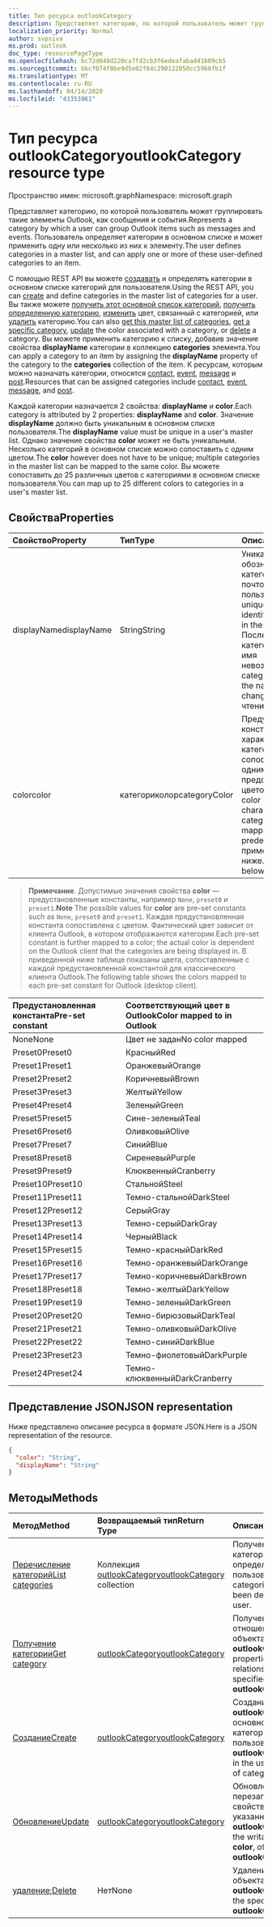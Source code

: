 ```yaml
---
title: Тип ресурса outlookCategory
description: Представляет категорию, по которой пользователь может группировать такие элементы Outlook, как сообщения и события. Пользователь определяет категории в основном списке и может применять один или несколько пользовательских
localization_priority: Normal
author: svpsiva
ms.prod: outlook
doc_type: resourcePageType
ms.openlocfilehash: bc72d049d220ca7fd2cb3f6edeafabad41b09cb5
ms.sourcegitcommit: bbcf074f0be9d5e02f84c290122850cc5968fb1f
ms.translationtype: MT
ms.contentlocale: ru-RU
ms.lasthandoff: 04/14/2020
ms.locfileid: "43353961"
---
```

# <a name="outlookcategory-resource-type"></a><span data-ttu-id="d2141-104">Тип ресурса outlookCategory</span><span class="sxs-lookup"><span data-stu-id="d2141-104">outlookCategory resource type</span></span>

<span data-ttu-id="d2141-105">Пространство имен: microsoft.graph</span><span class="sxs-lookup"><span data-stu-id="d2141-105">Namespace: microsoft.graph</span></span>


<span data-ttu-id="d2141-106">Представляет категорию, по которой пользователь может группировать такие элементы Outlook, как сообщения и события.</span><span class="sxs-lookup"><span data-stu-id="d2141-106">Represents a category by which a user can group Outlook items such as messages and events.</span></span> <span data-ttu-id="d2141-107">Пользователь определяет категории в основном списке и может применить одну или несколько из них к элементу.</span><span class="sxs-lookup"><span data-stu-id="d2141-107">The user defines categories in a master list, and can apply one or more of these user-defined categories to an item.</span></span> 

<span data-ttu-id="d2141-108">С помощью REST API вы можете [создавать](../api/outlookuser-post-mastercategories.md) и определять категории в основном списке категорий для пользователя.</span><span class="sxs-lookup"><span data-stu-id="d2141-108">Using the REST API, you can [create](../api/outlookuser-post-mastercategories.md) and define categories in the master list of categories for a user.</span></span> <span data-ttu-id="d2141-109">Вы также можете [получить этот основной список категорий](../api/outlookuser-list-mastercategories.md), [получить определенную категорию](../api/outlookcategory-get.md), [изменить](../api/outlookcategory-update.md) цвет, связанный с категорией, или [удалить](../api/outlookcategory-delete.md) категорию.</span><span class="sxs-lookup"><span data-stu-id="d2141-109">You can also [get this master list of categories](../api/outlookuser-list-mastercategories.md), [get a specific category](../api/outlookcategory-get.md), [update](../api/outlookcategory-update.md) the color associated with a category, or [delete](../api/outlookcategory-delete.md) a category.</span></span> <span data-ttu-id="d2141-110">Вы можете применить категорию к списку, добавив значение свойства **displayName** категории в коллекцию **categories** элемента.</span><span class="sxs-lookup"><span data-stu-id="d2141-110">You can apply a category to an item by assigning the **displayName** property of the category to the **categories** collection of the item.</span></span>
<span data-ttu-id="d2141-111">К ресурсам, которым можно назначать категории, относятся [contact](contact.md), [event](event.md), [message](message.md) и [post](post.md).</span><span class="sxs-lookup"><span data-stu-id="d2141-111">Resources that can be assigned categories include [contact](contact.md), [event](event.md), [message](message.md), and [post](post.md).</span></span>   

<span data-ttu-id="d2141-112">Каждой категории назначается 2 свойства: **displayName** и **color**.</span><span class="sxs-lookup"><span data-stu-id="d2141-112">Each category is attributed by 2 properties: **displayName** and **color**.</span></span> <span data-ttu-id="d2141-113">Значение **displayName** должно быть уникальным в основном списке пользователя.</span><span class="sxs-lookup"><span data-stu-id="d2141-113">The **displayName** value must be unique in a user's master list.</span></span> <span data-ttu-id="d2141-114">Однако значение свойства **color** может не быть уникальным. Несколько категорий в основном списке можно сопоставить с одним цветом.</span><span class="sxs-lookup"><span data-stu-id="d2141-114">The **color** however does not have to be unique; multiple categories in the master list can be mapped to the same color.</span></span> <span data-ttu-id="d2141-115">Вы можете сопоставить до 25 различных цветов с категориями в основном списке пользователя.</span><span class="sxs-lookup"><span data-stu-id="d2141-115">You can map up to 25 different colors to categories in a user's master list.</span></span>

## <a name="properties"></a><span data-ttu-id="d2141-116">Свойства</span><span class="sxs-lookup"><span data-stu-id="d2141-116">Properties</span></span>
| <span data-ttu-id="d2141-117">Свойство</span><span class="sxs-lookup"><span data-stu-id="d2141-117">Property</span></span>     | <span data-ttu-id="d2141-118">Тип</span><span class="sxs-lookup"><span data-stu-id="d2141-118">Type</span></span>   |<span data-ttu-id="d2141-119">Описание</span><span class="sxs-lookup"><span data-stu-id="d2141-119">Description</span></span>|
|:---------------|:--------|:----------|
|<span data-ttu-id="d2141-120">displayName</span><span class="sxs-lookup"><span data-stu-id="d2141-120">displayName</span></span>|<span data-ttu-id="d2141-121">String</span><span class="sxs-lookup"><span data-stu-id="d2141-121">String</span></span>|<span data-ttu-id="d2141-122">Уникальное имя, обозначающее категорию в почтовом ящике пользователя.</span><span class="sxs-lookup"><span data-stu-id="d2141-122">A unique name that identifies a category in the user's mailbox.</span></span> <span data-ttu-id="d2141-123">После создания категории изменить имя невозможно.</span><span class="sxs-lookup"><span data-stu-id="d2141-123">After a category is created, the name cannot be changed.</span></span> <span data-ttu-id="d2141-124">Только для чтения.</span><span class="sxs-lookup"><span data-stu-id="d2141-124">Read-only.</span></span>|
|<span data-ttu-id="d2141-125">color</span><span class="sxs-lookup"><span data-stu-id="d2141-125">color</span></span>|<span data-ttu-id="d2141-126">категориколор</span><span class="sxs-lookup"><span data-stu-id="d2141-126">categoryColor</span></span>|<span data-ttu-id="d2141-127">Предустановленная константа, которая характеризует категорию и сопоставлена с одним из 25 предопределенных цветов.</span><span class="sxs-lookup"><span data-stu-id="d2141-127">A pre-set color constant that characterizes a category, and that is mapped to one of 25 predefined colors.</span></span> <span data-ttu-id="d2141-128">См. примечание ниже.</span><span class="sxs-lookup"><span data-stu-id="d2141-128">See the note below.</span></span> |

> <span data-ttu-id="d2141-129">**Примечание**. Допустимые значения свойства **color** — предустановленные константы, например `None`, `preset0` и `preset1`.</span><span class="sxs-lookup"><span data-stu-id="d2141-129">**Note** The possible values for **color** are pre-set constants such as `None`, `preset0` and `preset1`.</span></span> <span data-ttu-id="d2141-130">Каждая предустановленная константа сопоставлена с цветом. Фактический цвет зависит от клиента Outlook, в котором отображаются категории.</span><span class="sxs-lookup"><span data-stu-id="d2141-130">Each pre-set constant is further mapped to a color; the actual color is dependent on the Outlook client that the categories are being displayed in.</span></span> <span data-ttu-id="d2141-131">В приведенной ниже таблице показаны цвета, сопоставленные с каждой предустановленной константой для классического клиента Outlook.</span><span class="sxs-lookup"><span data-stu-id="d2141-131">The following table shows the colors mapped to each pre-set constant for Outlook (desktop client).</span></span> 

| <span data-ttu-id="d2141-132">Предустановленная константа</span><span class="sxs-lookup"><span data-stu-id="d2141-132">Pre-set constant</span></span>  | <span data-ttu-id="d2141-133">Соответствующий цвет в Outlook</span><span class="sxs-lookup"><span data-stu-id="d2141-133">Color mapped to in Outlook</span></span> |
|:---------------|:--------|
| <span data-ttu-id="d2141-134">None</span><span class="sxs-lookup"><span data-stu-id="d2141-134">None</span></span> | <span data-ttu-id="d2141-135">Цвет не задан</span><span class="sxs-lookup"><span data-stu-id="d2141-135">No color mapped</span></span> |
| <span data-ttu-id="d2141-136">Preset0</span><span class="sxs-lookup"><span data-stu-id="d2141-136">Preset0</span></span> | <span data-ttu-id="d2141-137">Красный</span><span class="sxs-lookup"><span data-stu-id="d2141-137">Red</span></span> |
| <span data-ttu-id="d2141-138">Preset1</span><span class="sxs-lookup"><span data-stu-id="d2141-138">Preset1</span></span> | <span data-ttu-id="d2141-139">Оранжевый</span><span class="sxs-lookup"><span data-stu-id="d2141-139">Orange</span></span> |
| <span data-ttu-id="d2141-140">Preset2</span><span class="sxs-lookup"><span data-stu-id="d2141-140">Preset2</span></span> | <span data-ttu-id="d2141-141">Коричневый</span><span class="sxs-lookup"><span data-stu-id="d2141-141">Brown</span></span> |
| <span data-ttu-id="d2141-142">Preset3</span><span class="sxs-lookup"><span data-stu-id="d2141-142">Preset3</span></span> | <span data-ttu-id="d2141-143">Желтый</span><span class="sxs-lookup"><span data-stu-id="d2141-143">Yellow</span></span> |
| <span data-ttu-id="d2141-144">Preset4</span><span class="sxs-lookup"><span data-stu-id="d2141-144">Preset4</span></span> | <span data-ttu-id="d2141-145">Зеленый</span><span class="sxs-lookup"><span data-stu-id="d2141-145">Green</span></span> |
| <span data-ttu-id="d2141-146">Preset5</span><span class="sxs-lookup"><span data-stu-id="d2141-146">Preset5</span></span> | <span data-ttu-id="d2141-147">Сине-зеленый</span><span class="sxs-lookup"><span data-stu-id="d2141-147">Teal</span></span> |
| <span data-ttu-id="d2141-148">Preset6</span><span class="sxs-lookup"><span data-stu-id="d2141-148">Preset6</span></span> | <span data-ttu-id="d2141-149">Оливковый</span><span class="sxs-lookup"><span data-stu-id="d2141-149">Olive</span></span> |
| <span data-ttu-id="d2141-150">Preset7</span><span class="sxs-lookup"><span data-stu-id="d2141-150">Preset7</span></span> | <span data-ttu-id="d2141-151">Синий</span><span class="sxs-lookup"><span data-stu-id="d2141-151">Blue</span></span> |
| <span data-ttu-id="d2141-152">Preset8</span><span class="sxs-lookup"><span data-stu-id="d2141-152">Preset8</span></span> | <span data-ttu-id="d2141-153">Сиреневый</span><span class="sxs-lookup"><span data-stu-id="d2141-153">Purple</span></span> |
| <span data-ttu-id="d2141-154">Preset9</span><span class="sxs-lookup"><span data-stu-id="d2141-154">Preset9</span></span> | <span data-ttu-id="d2141-155">Клюквенный</span><span class="sxs-lookup"><span data-stu-id="d2141-155">Cranberry</span></span> |
| <span data-ttu-id="d2141-156">Preset10</span><span class="sxs-lookup"><span data-stu-id="d2141-156">Preset10</span></span> | <span data-ttu-id="d2141-157">Стальной</span><span class="sxs-lookup"><span data-stu-id="d2141-157">Steel</span></span> |
| <span data-ttu-id="d2141-158">Preset11</span><span class="sxs-lookup"><span data-stu-id="d2141-158">Preset11</span></span> | <span data-ttu-id="d2141-159">Темно-стальной</span><span class="sxs-lookup"><span data-stu-id="d2141-159">DarkSteel</span></span> |
| <span data-ttu-id="d2141-160">Preset12</span><span class="sxs-lookup"><span data-stu-id="d2141-160">Preset12</span></span> | <span data-ttu-id="d2141-161">Серый</span><span class="sxs-lookup"><span data-stu-id="d2141-161">Gray</span></span> |
| <span data-ttu-id="d2141-162">Preset13</span><span class="sxs-lookup"><span data-stu-id="d2141-162">Preset13</span></span> | <span data-ttu-id="d2141-163">Темно-серый</span><span class="sxs-lookup"><span data-stu-id="d2141-163">DarkGray</span></span> |
| <span data-ttu-id="d2141-164">Preset14</span><span class="sxs-lookup"><span data-stu-id="d2141-164">Preset14</span></span> | <span data-ttu-id="d2141-165">Черный</span><span class="sxs-lookup"><span data-stu-id="d2141-165">Black</span></span> |
| <span data-ttu-id="d2141-166">Preset15</span><span class="sxs-lookup"><span data-stu-id="d2141-166">Preset15</span></span> | <span data-ttu-id="d2141-167">Темно-красный</span><span class="sxs-lookup"><span data-stu-id="d2141-167">DarkRed</span></span> |
| <span data-ttu-id="d2141-168">Preset16</span><span class="sxs-lookup"><span data-stu-id="d2141-168">Preset16</span></span> | <span data-ttu-id="d2141-169">Темно-оранжевый</span><span class="sxs-lookup"><span data-stu-id="d2141-169">DarkOrange</span></span> |
| <span data-ttu-id="d2141-170">Preset17</span><span class="sxs-lookup"><span data-stu-id="d2141-170">Preset17</span></span> | <span data-ttu-id="d2141-171">Темно-коричневый</span><span class="sxs-lookup"><span data-stu-id="d2141-171">DarkBrown</span></span> |
| <span data-ttu-id="d2141-172">Preset18</span><span class="sxs-lookup"><span data-stu-id="d2141-172">Preset18</span></span> | <span data-ttu-id="d2141-173">Темно-желтый</span><span class="sxs-lookup"><span data-stu-id="d2141-173">DarkYellow</span></span> |
| <span data-ttu-id="d2141-174">Preset19</span><span class="sxs-lookup"><span data-stu-id="d2141-174">Preset19</span></span> | <span data-ttu-id="d2141-175">Темно-зеленый</span><span class="sxs-lookup"><span data-stu-id="d2141-175">DarkGreen</span></span> |
| <span data-ttu-id="d2141-176">Preset20</span><span class="sxs-lookup"><span data-stu-id="d2141-176">Preset20</span></span> | <span data-ttu-id="d2141-177">Темно-бирюзовый</span><span class="sxs-lookup"><span data-stu-id="d2141-177">DarkTeal</span></span> |
| <span data-ttu-id="d2141-178">Preset21</span><span class="sxs-lookup"><span data-stu-id="d2141-178">Preset21</span></span> | <span data-ttu-id="d2141-179">Темно-оливковый</span><span class="sxs-lookup"><span data-stu-id="d2141-179">DarkOlive</span></span> |
| <span data-ttu-id="d2141-180">Preset22</span><span class="sxs-lookup"><span data-stu-id="d2141-180">Preset22</span></span> | <span data-ttu-id="d2141-181">Темно-синий</span><span class="sxs-lookup"><span data-stu-id="d2141-181">DarkBlue</span></span> |
| <span data-ttu-id="d2141-182">Preset23</span><span class="sxs-lookup"><span data-stu-id="d2141-182">Preset23</span></span> | <span data-ttu-id="d2141-183">Темно-фиолетовый</span><span class="sxs-lookup"><span data-stu-id="d2141-183">DarkPurple</span></span> |
| <span data-ttu-id="d2141-184">Preset24</span><span class="sxs-lookup"><span data-stu-id="d2141-184">Preset24</span></span> | <span data-ttu-id="d2141-185">Темно-клюквенный</span><span class="sxs-lookup"><span data-stu-id="d2141-185">DarkCranberry</span></span> |

## <a name="json-representation"></a><span data-ttu-id="d2141-186">Представление JSON</span><span class="sxs-lookup"><span data-stu-id="d2141-186">JSON representation</span></span>
<span data-ttu-id="d2141-187">Ниже представлено описание ресурса в формате JSON.</span><span class="sxs-lookup"><span data-stu-id="d2141-187">Here is a JSON representation of the resource.</span></span>

<!-- {
  "blockType": "resource",
  "optionalProperties": [

  ],
  "baseType": "microsoft.graph.entity",
  "@odata.type": "microsoft.graph.outlookCategory"
}-->

```json
{
  "color": "String",
  "displayName": "String"
}

```

## <a name="methods"></a><span data-ttu-id="d2141-188">Методы</span><span class="sxs-lookup"><span data-stu-id="d2141-188">Methods</span></span>
| <span data-ttu-id="d2141-189">Метод</span><span class="sxs-lookup"><span data-stu-id="d2141-189">Method</span></span>           | <span data-ttu-id="d2141-190">Возвращаемый тип</span><span class="sxs-lookup"><span data-stu-id="d2141-190">Return Type</span></span>    |<span data-ttu-id="d2141-191">Описание</span><span class="sxs-lookup"><span data-stu-id="d2141-191">Description</span></span>|
|:---------------|:--------|:----------|
|[<span data-ttu-id="d2141-192">Перечисление категорий</span><span class="sxs-lookup"><span data-stu-id="d2141-192">List categories</span></span>](../api/outlookuser-list-mastercategories.md) | <span data-ttu-id="d2141-193">Коллекция [outlookCategory](../resources/outlookcategory.md)</span><span class="sxs-lookup"><span data-stu-id="d2141-193">[outlookCategory](../resources/outlookcategory.md) collection</span></span> |<span data-ttu-id="d2141-194">Получение всех категорий, определенных для пользователя.</span><span class="sxs-lookup"><span data-stu-id="d2141-194">Get all the categories that have been defined for the user.</span></span>|
|[<span data-ttu-id="d2141-195">Получение категории</span><span class="sxs-lookup"><span data-stu-id="d2141-195">Get category</span></span>](../api/outlookcategory-get.md) | [<span data-ttu-id="d2141-196">outlookCategory</span><span class="sxs-lookup"><span data-stu-id="d2141-196">outlookCategory</span></span>](../resources/outlookcategory.md) |<span data-ttu-id="d2141-197">Получение свойств и отношений указанного объекта **outlookCategory**.</span><span class="sxs-lookup"><span data-stu-id="d2141-197">Get the properties and relationships of the specified **outlookCategory** object.</span></span>|
|[<span data-ttu-id="d2141-198">Создание</span><span class="sxs-lookup"><span data-stu-id="d2141-198">Create</span></span>](../api/outlookuser-post-mastercategories.md) | [<span data-ttu-id="d2141-199">outlookCategory</span><span class="sxs-lookup"><span data-stu-id="d2141-199">outlookCategory</span></span>](../resources/outlookcategory.md) |<span data-ttu-id="d2141-200">Создание объекта **outlookCategory** в основном списке категорий пользователя.</span><span class="sxs-lookup"><span data-stu-id="d2141-200">Create an **outlookCategory** object in the user's master list of categories.</span></span>|
|[<span data-ttu-id="d2141-201">Обновление</span><span class="sxs-lookup"><span data-stu-id="d2141-201">Update</span></span>](../api/outlookcategory-update.md) | [<span data-ttu-id="d2141-202">outlookCategory</span><span class="sxs-lookup"><span data-stu-id="d2141-202">outlookCategory</span></span>](../resources/outlookcategory.md) |<span data-ttu-id="d2141-203">Обновление перезаписываемого свойства **color** указанного объекта **outlookCategory**.</span><span class="sxs-lookup"><span data-stu-id="d2141-203">Update the writable property, **color**, of the specified **outlookCategory** object.</span></span> |
|<span data-ttu-id="d2141-204">[удаление](../api/outlookcategory-delete.md);</span><span class="sxs-lookup"><span data-stu-id="d2141-204">[Delete](../api/outlookcategory-delete.md)</span></span> | <span data-ttu-id="d2141-205">Нет</span><span class="sxs-lookup"><span data-stu-id="d2141-205">None</span></span> |<span data-ttu-id="d2141-206">Удаление указанного объекта **outlookCategory**.</span><span class="sxs-lookup"><span data-stu-id="d2141-206">Delete the specified **outlookCategory** object.</span></span> |


<!-- uuid: 8fcb5dbc-d5aa-4681-8e31-b001d5168d79
2015-10-25 14:57:30 UTC -->
<!-- {
  "type": "#page.annotation",
  "description": "outlookCategory resource",
  "keywords": "",
  "section": "documentation",
  "suppressions": [
      "Warning: /api-reference/v1.0/resources/outlookcategory.md:
      Failed to parse any rows out of table with headers: |Pre-set constant|Color mapped to in Outlook|"
  ],
  "tocPath": ""
}-->
 
